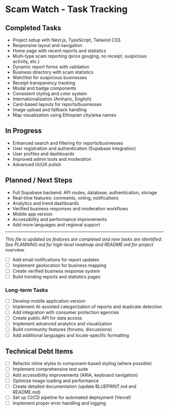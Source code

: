 # Scam Watch - Task Tracking

## Completed Tasks
- Project setup with Next.js, TypeScript, Tailwind CSS
- Responsive layout and navigation
- Home page with recent reports and statistics
- Multi-type scam reporting (price gouging, no receipt, suspicious activity, etc.)
- Dynamic report forms with validation
- Business directory with scam statistics
- Watchlist for suspicious businesses
- Receipt transparency tracking
- Modal and badge components
- Consistent styling and color system
- Internationalization (Amharic, English)
- Card-based layouts for reports/businesses
- Image upload and fallback handling
- Map visualization using Ethiopian city/area names

## In Progress
- Enhanced search and filtering for reports/businesses
- User registration and authentication (Supabase integration)
- User profiles and dashboards
- Improved admin tools and moderation
- Advanced UI/UX polish

## Planned / Next Steps
- Full Supabase backend: API routes, database, authentication, storage
- Real-time features: comments, voting, notifications
- Analytics and trend dashboards
- Verified business responses and moderation workflows
- Mobile app version
- Accessibility and performance improvements
- Add more languages and regional support

---
*This file is updated as features are completed and new tasks are identified. See PLANNING.md for high-level roadmap and README.md for project overview.*
- [ ] Add email notifications for report updates
- [ ] Implement geolocation for business mapping
- [ ] Create verified business response system
- [ ] Build trending reports and statistics pages

### Long-term Tasks
- [ ] Develop mobile application version
- [ ] Implement AI-assisted categorization of reports and duplicate detection
- [ ] Add integration with consumer protection agencies
- [ ] Create public API for data access
- [ ] Implement advanced analytics and visualization
- [ ] Build community features (forums, discussions)
- [ ] Add additional languages and locale-specific formatting

## Technical Debt Items
- [ ] Refactor inline styles to component-based styling (where possible)
- [ ] Implement comprehensive test suite
- [ ] Add accessibility improvements (ARIA, keyboard navigation)
- [ ] Optimize image loading and performance
- [ ] Create detailed documentation (update BLUEPRINT.md and README.md)
- [ ] Set up CI/CD pipeline for automated deployment (Vercel)
- [ ] Implement proper error handling and logging
